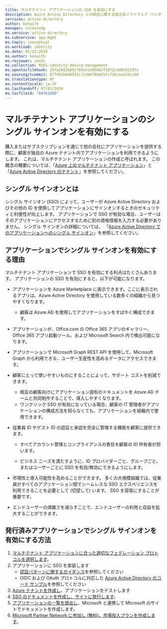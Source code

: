 ```yaml
---
title: マルチテナント アプリケーションの SSO を有効にする
description: Azure Active Directory との統合に関する独立系ソフトウェア ベンダー向けガイダンス
services: active-directory
author: kenwith
manager: celestedg
ms.service: active-directory
ms.subservice: app-mgmt
ms.topic: conceptual
ms.workload: identity
ms.date: 05/22/2019
ms.author: kenwith
ms.reviewer: jeeds
ms.collection: M365-identity-device-management
ms.openlocfilehash: 26fa2b82b89c7b9ce1e05062718f2c4d0c93197c
ms.sourcegitcommit: 877491bd46921c11dd478bd25fc718ceee2dcc08
ms.translationtype: HT
ms.contentlocale: ja-JP
ms.lasthandoff: 07/02/2020
ms.locfileid: "84763280"
---
```

# <a name="enable-single-sign-on-for-your-multi-tenant-application"></a>マルチテナント アプリケーションのシングル サインオンを有効にする  

購入またはサブスクリプションを通じて他の会社にアプリケーションを提供する際に、顧客が独自の Azure テナント内でアプリケーションを利用できるようにします。 これは、マルチテナント アプリケーションの作成と呼ばれます。 この概念の概要については、「[Azure 上のマルチテナント アプリケーション](https://docs.microsoft.com/azure/dotnet-develop-multitenant-applications)」と「[Azure Active Directory のテナント](../develop/single-and-multi-tenant-apps.md)」を参照してください。

## <a name="what-is-single-sign-on"></a>シングル サインオンとは

シングル サインオン (SSO) によって、ユーザーが Azure Active Directory およびその他の ID を使用してアプリケーションにサインオンするときのセキュリティと利便性が向上します。 アプリケーションで SSO が有効な場合、ユーザーはそのアプリケーションにアクセスするために別の資格情報を入力する必要がありません。 シングル サインオンの詳細については、 「[Azure Active Directory でのアプリケーションへのシングル サインオン](what-is-single-sign-on.md)」を参照してください。

## <a name="why-enable-single-sign-on-in-your-application"></a>アプリケーションでシングル サインオンを有効にする理由

マルチテナント アプリケーションで SSO を有効にする利点はたくさんあります。 アプリケーションの SSO を有効にすると、以下が可能になります。

* アプリケーションを Azure Marketplace に表示できます。ここに表示されるアプリは、Azure Active Directory を使用している数多くの組織から見つやすくなります。
  * 顧客は Azure AD を使用してアプリケーションをすばやく構成できます。

* アプリケーションが、Office.com の Office 365 アプリのギャラリー、Office 365 アプリ起動ツール、および Microsoft Search 内で検出可能になります。

* アプリケーションで Microsoft Graph REST API を使用して、Microsoft Graph から利用できる、ユーザー生産性を高めるデータにアクセスできます。

* 顧客にとって使いやすいものにすることによって、サポート コストを削減できます。
  * 相互の顧客向けにアプリケーション固有のドキュメントを Azure AD チームと共同制作することで、導入しやすくなります。
  * ワンクリック SSO が有効になっている場合、顧客の IT 管理者がアプリケーションの構成方法を知らなくても、アプリケーションを組織内で使用できます。

* 従業員 ID やゲスト ID の認証と承認を完全に管理する機能を顧客に提供できます。

  * すべてアカウント管理とコンプライアンスの責任を顧客の ID 所有者が担います。

  * ビジネス ニーズを満たすように、ID プロバイダーごと、グループごと、またはユーザーごとに SSO を有効/無効にできるようにします。

* 市場性と導入可能性を高めることができます。 多くの大規模組織では、従業員がすべてのアプリケーション間でシームレスな SSO エクスペリエンスを利用できることを必要として (切望して) います。 SSO を容易にすることが重要です。

* エンドユーザーの煩雑さを減らすことで、エンドユーザーの利用と収益を拡大することができます。

## <a name="how-to-enable-single-sign-on-in-your-published-application"></a>発行済みアプリケーションでシングル サインオンを有効にする方法

1. [マルチテナント アプリケーションに合った適切なフェデレーション プロトコルを選択します](isv-choose-multi-tenant-federation.md)。
1. アプリケーションに SSO を実装します
   - [認証パターンに関するガイダンス](../develop/v2-app-types.md)を参照してください
   - OIDC および OAuth プロトコルに対応した [Azure Active Directory のコード サンプル](../develop/sample-v2-code.md)を参照してください
1. [Azure テナントを作成し](isv-tenant-multi-tenant-app.md)、アプリケーションをテストします
1. [SSO のドキュメントを作成し、サイトに発行します](isv-create-sso-documentation.md)。
1. [アプリケーションの一覧を提出し](https://microsoft.sharepoint.com/teams/apponboarding/Apps/SitePages/Default.aspx)、Microsoft と連携して Microsoft のサイトでドキュメントを作成します。
1. [Microsoft Partner Network に参加し (無料)、市場投入プランを作成します](https://partner.microsoft.com/en-us/explore/commercial#gtm)。
